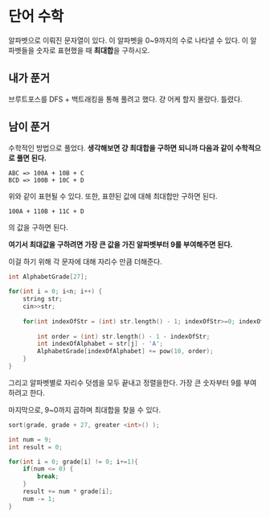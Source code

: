 # 단어 수학

알파벳으로 이뤄진 문자열이 있다. 이 알파벳을 0~9까지의 수로 나타낼 수 있다. 이 알파벳들을 숫자로 표현했을 때 **최대합**을 구하시오.

## 내가 푼거

브루트포스를 DFS + 백트래킹을 통해 풀려고 했다. 걍 어케 할지 몰랐다. 틀렸다.

## 남이 푼거

수학적인 방법으로 풀었다. **생각해보면 걍 최대합을 구하면 되니까 다음과 같이 수학적으로 풀면 된다.**

```
ABC => 100A + 10B + C
BCD => 100B + 10C + D
```

위와 같이 표현될 수 있다. 또한, 표햔된 값에 대해 최대합만 구하면 된다.

```
100A + 110B + 11C + D
```

의 값을 구하면 된다. 

**여기서 최대값을 구하려면 가장 큰 값을 가진 알파벳부터 9를 부여해주면 된다.**

이걸 하기 위해 각 문자에 대해 자리수 만큼 더해준다. 

```C
int AlphabetGrade[27];
    
for(int i = 0; i<n; i++) {
    string str;
    cin>>str;
    
    for(int indexOfStr = (int) str.length() - 1; indexOfStr>=0; indexOfStr--) {
        
        int order = (int) str.length() - 1 - indexOfStr;
        int indexOfAlphabet = str[j] - 'A';
        AlphabetGrade[indexOfAlphabet] += pow(10, order);
    }
}
```

그리고 알파벳별로 자리수 덧셈을 모두 끝내고 정렬을한다. 가장 큰 숫자부터 9를 부여하려고 한다.

마지막으로, 9~0까지 곱하며 최대합을 찾을 수 있다. 

```C
sort(grade, grade + 27, greater <int>() );

int num = 9;
int result = 0;

for(int i = 0; grade[i] != 0; i+=1){
    if(num <= 0) {
        break;
    }
    result += num * grade[i];
    num -= 1;
}
```

